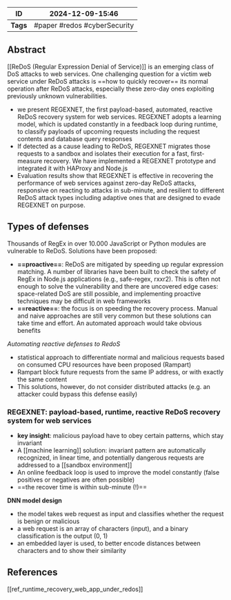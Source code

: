 
| ID       | 2024-12-09-15:46             |
| -------- | ---------------------------- |
| **Tags** | #paper #redos #cyberSecurity |
## Abstract

[[ReDoS (Regular Expression Denial of Service)]] is an emerging class of DoS attacks to web services. One challenging question for a victim web service under ReDoS attacks is ==how to quickly recover== its normal operation after ReDoS attacks, especially these zero-day ones exploiting previously unknown vulnerabilities.
-  we present REGEXNET, the first payload-based, automated, reactive ReDoS recovery system for web services. REGEXNET adopts a learning model, which is updated constantly in a feedback loop during runtime, to classify payloads of upcoming requests including the request contents and database query responses
- If detected as a cause leading to ReDoS, REGEXNET migrates those requests to a sandbox and isolates their execution for a fast, first-measure recovery. We have implemented a REGEXNET prototype and integrated it with HAProxy and Node.js
- Evaluation results show that REGEXNET is effective in recovering the performance of web services against zero-day ReDoS attacks, responsive on reacting to attacks in sub-minute, and resilient to different ReDoS attack types including adaptive ones that are designed to evade REGEXNET on purpose.

## Types of defenses

Thousands of RegEx in over 10.000 JavaScript or Python modules are vulnerable to ReDoS.
Solutions have been proposed:
- **==proactive==**: ReDoS are mitigated by speeding up regular expression matching. A number of libraries have been built to check the safety of RegEx in Node.js applications (e.g., safe-regex, rxxr2). This is often not enough to solve the vulnerability and there are uncovered edge cases: space-related DoS are still possible, and implementing proactive techniques may be difficult in web frameworks
- **==reactive==**: the focus is on speeding the recovery process. Manual and naive approaches are still very common but these solutions can take time and effort. An automated approach would take obvious benefits

*Automating reactive defenses to RedoS*
- statistical approach to differentiate normal and malicious requests based on consumed CPU resources have been proposed (Rampart)
- Rampart block future requests from the same IP address, or with exactly the same content
- This solutions, however, do not consider distributed attacks (e.g. an attacker could bypass this defense easily)

### REGEXNET: payload-based, runtime, reactive ReDoS recovery system for web services
-  **key insight**: malicious payload have to obey certain patterns, which stay invariant
- A [[machine learning]] solution: invariant pattern are automatically recognized, in linear time, and potentially dangerous requests are addressed to a [[sandbox environment]]
- An online feedback loop is used to improve the model constantly (false positives or negatives are often possible)
- ==the recover time is within sub-minute (!)==

**DNN model design**
- the model takes web request as input and classifies whether the request is benign or malicious
- a web request is an array of characters (input), and a binary classification is the output (0, 1)
- an embedded layer is used, to better encode distances between characters and to show their similarity
## References
[[ref_runtime_recovery_web_app_under_redos]]